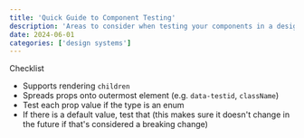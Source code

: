 ```yaml
---
title: 'Quick Guide to Component Testing'
description: 'Areas to consider when testing your components in a design system'
date: 2024-06-01
categories: ['design systems']
---
```


Checklist

- Supports rendering `children`
- Spreads props onto outermost element (e.g. `data-testid`, `className`)
- Test each prop value if the type is an enum
- If there is a default value, test that (this makes sure it doesn't change in the future if that's considered a breaking change)
